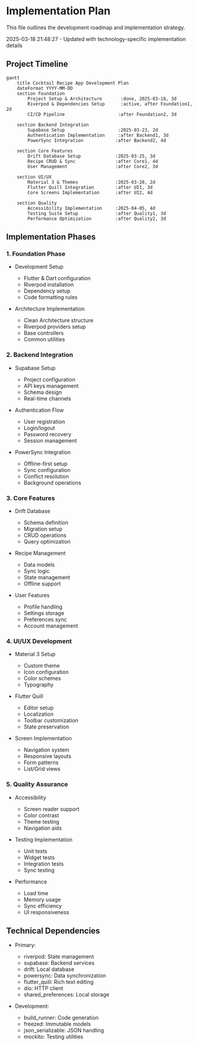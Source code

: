 # Implementation Plan

This file outlines the development roadmap and implementation strategy.

2025-03-18 21:48:27 - Updated with technology-specific implementation details

## Project Timeline

```mermaid
gantt
    title Cocktail Recipe App Development Plan
    dateFormat YYYY-MM-DD
    section Foundation
        Project Setup & Architecture       :done, 2025-03-18, 3d
        Riverpod & Dependencies Setup      :active, after Foundation1, 2d
        CI/CD Pipeline                    :after Foundation2, 3d

    section Backend Integration
        Supabase Setup                    :2025-03-23, 2d
        Authentication Implementation     :after Backend1, 3d
        PowerSync Integration            :after Backend2, 4d

    section Core Features
        Drift Database Setup             :2025-03-25, 3d
        Recipe CRUD & Sync               :after Core1, 4d
        User Management                  :after Core2, 3d
        
    section UI/UX
        Material 3 & Themes              :2025-03-28, 2d
        Flutter Quill Integration        :after UI1, 3d
        Core Screens Implementation      :after UI2, 4d
        
    section Quality
        Accessibility Implementation     :2025-04-05, 4d
        Testing Suite Setup              :after Quality1, 3d
        Performance Optimization         :after Quality2, 3d
```

## Implementation Phases

### 1. Foundation Phase
* Development Setup
  - Flutter & Dart configuration
  - Riverpod installation
  - Dependency setup
  - Code formatting rules

* Architecture Implementation
  - Clean Architecture structure
  - Riverpod providers setup
  - Base controllers
  - Common utilities

### 2. Backend Integration
* Supabase Setup
  - Project configuration
  - API keys management
  - Schema design
  - Real-time channels

* Authentication Flow
  - User registration
  - Login/logout
  - Password recovery
  - Session management

* PowerSync Integration
  - Offline-first setup
  - Sync configuration
  - Conflict resolution
  - Background operations

### 3. Core Features
* Drift Database
  - Schema definition
  - Migration setup
  - CRUD operations
  - Query optimization

* Recipe Management
  - Data models
  - Sync logic
  - State management
  - Offline support

* User Features
  - Profile handling
  - Settings storage
  - Preferences sync
  - Account management

### 4. UI/UX Development
* Material 3 Setup
  - Custom theme
  - Icon configuration
  - Color schemes
  - Typography

* Flutter Quill
  - Editor setup
  - Localization
  - Toolbar customization
  - State preservation

* Screen Implementation
  - Navigation system
  - Responsive layouts
  - Form patterns
  - List/Grid views

### 5. Quality Assurance
* Accessibility
  - Screen reader support
  - Color contrast
  - Theme testing
  - Navigation aids

* Testing Implementation
  - Unit tests
  - Widget tests
  - Integration tests
  - Sync testing

* Performance
  - Load time
  - Memory usage
  - Sync efficiency
  - UI responsiveness

## Technical Dependencies
* Primary:
  - riverpod: State management
  - supabase: Backend services
  - drift: Local database
  - powersync: Data synchronization
  - flutter_quill: Rich text editing
  - dio: HTTP client
  - shared_preferences: Local storage

* Development:
  - build_runner: Code generation
  - freezed: Immutable models
  - json_serializable: JSON handling
  - mockito: Testing utilities